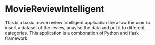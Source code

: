 # MovieReviewIntelligent
This is a basic movie review intelligent application the allow the user to insert a dataset of the review, anaylse the data and put it to different categories. This application is a combonation of Python and flask framework. 

